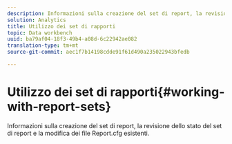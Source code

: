 ```yaml
---
description: Informazioni sulla creazione del set di report, la revisione dello stato del set di report e la modifica dei file Report.cfg esistenti.
solution: Analytics
title: Utilizzo dei set di rapporti
topic: Data workbench
uuid: ba79af04-18f3-49b4-a08d-6c22942ae082
translation-type: tm+mt
source-git-commit: aec1f7b14198cdde91f61d490a235022943bfedb

---
```



# Utilizzo dei set di rapporti{#working-with-report-sets}

Informazioni sulla creazione del set di report, la revisione dello stato del set di report e la modifica dei file Report.cfg esistenti.

